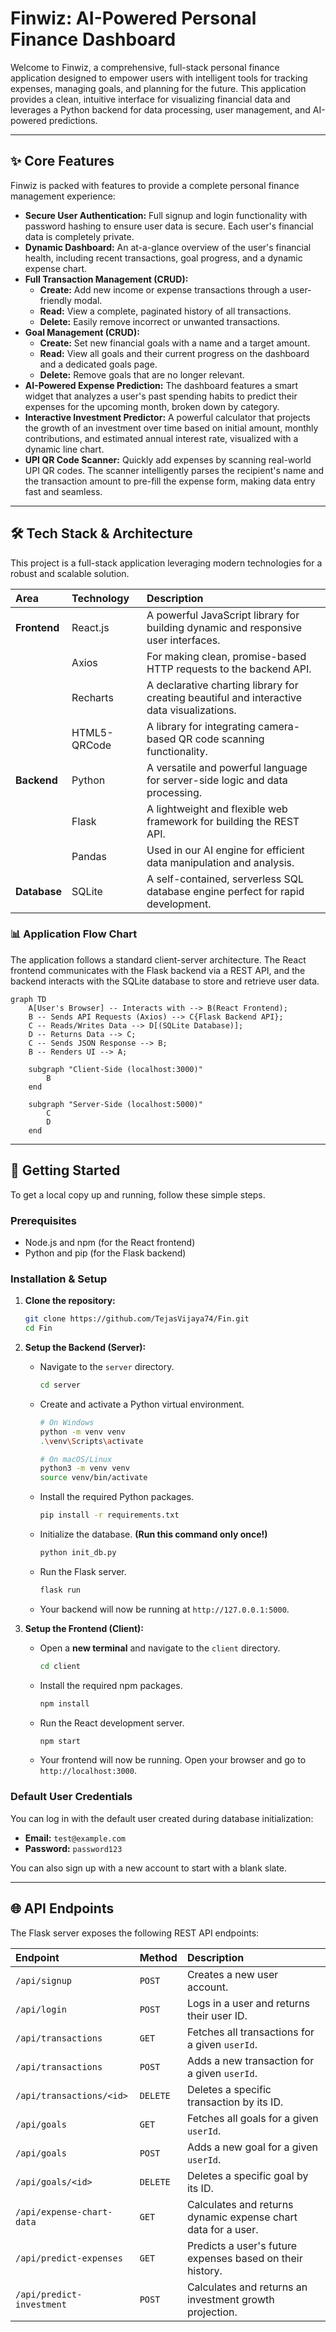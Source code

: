 # Finwiz: AI-Powered Personal Finance Dashboard

Welcome to Finwiz, a comprehensive, full-stack personal finance application designed to empower users with intelligent tools for tracking expenses, managing goals, and planning for the future. This application provides a clean, intuitive interface for visualizing financial data and leverages a Python backend for data processing, user management, and AI-powered predictions.

---

## ✨ Core Features

Finwiz is packed with features to provide a complete personal finance management experience:

* **Secure User Authentication:** Full signup and login functionality with password hashing to ensure user data is secure. Each user's financial data is completely private.
* **Dynamic Dashboard:** An at-a-glance overview of the user's financial health, including recent transactions, goal progress, and a dynamic expense chart.
* **Full Transaction Management (CRUD):**
    * **Create:** Add new income or expense transactions through a user-friendly modal.
    * **Read:** View a complete, paginated history of all transactions.
    * **Delete:** Easily remove incorrect or unwanted transactions.
* **Goal Management (CRUD):**
    * **Create:** Set new financial goals with a name and a target amount.
    * **Read:** View all goals and their current progress on the dashboard and a dedicated goals page.
    * **Delete:** Remove goals that are no longer relevant.
* **AI-Powered Expense Prediction:** The dashboard features a smart widget that analyzes a user's past spending habits to predict their expenses for the upcoming month, broken down by category.
* **Interactive Investment Predictor:** A powerful calculator that projects the growth of an investment over time based on initial amount, monthly contributions, and estimated annual interest rate, visualized with a dynamic line chart.
* **UPI QR Code Scanner:** Quickly add expenses by scanning real-world UPI QR codes. The scanner intelligently parses the recipient's name and the transaction amount to pre-fill the expense form, making data entry fast and seamless.

---

## 🛠️ Tech Stack & Architecture

This project is a full-stack application leveraging modern technologies for a robust and scalable solution.

| Area       | Technology   | Description                                                                    |
| :--------- | :----------- | :----------------------------------------------------------------------------- |
| **Frontend** | React.js     | A powerful JavaScript library for building dynamic and responsive user interfaces. |
|            | Axios        | For making clean, promise-based HTTP requests to the backend API.              |
|            | Recharts     | A declarative charting library for creating beautiful and interactive data visualizations. |
|            | HTML5-QRCode | A library for integrating camera-based QR code scanning functionality.         |
| **Backend** | Python       | A versatile and powerful language for server-side logic and data processing.   |
|            | Flask        | A lightweight and flexible web framework for building the REST API.            |
|            | Pandas       | Used in our AI engine for efficient data manipulation and analysis.            |
| **Database** | SQLite       | A self-contained, serverless SQL database engine perfect for rapid development. |

### 📊 Application Flow Chart

The application follows a standard client-server architecture. The React frontend communicates with the Flask backend via a REST API, and the backend interacts with the SQLite database to store and retrieve user data.

```mermaid
graph TD
    A[User's Browser] -- Interacts with --> B(React Frontend);
    B -- Sends API Requests (Axios) --> C{Flask Backend API};
    C -- Reads/Writes Data --> D[(SQLite Database)];
    D -- Returns Data --> C;
    C -- Sends JSON Response --> B;
    B -- Renders UI --> A;

    subgraph "Client-Side (localhost:3000)"
        B
    end

    subgraph "Server-Side (localhost:5000)"
        C
        D
    end
```

---

## 🚀 Getting Started

To get a local copy up and running, follow these simple steps.

### Prerequisites

* Node.js and npm (for the React frontend)
* Python and pip (for the Flask backend)

### Installation & Setup

1.  **Clone the repository:**
    ```sh
    git clone https://github.com/TejasVijaya74/Fin.git
    cd Fin
    ```

2.  **Setup the Backend (Server):**
    * Navigate to the `server` directory.
        ```sh
        cd server
        ```
    * Create and activate a Python virtual environment.
        ```sh
        # On Windows
        python -m venv venv
        .\venv\Scripts\activate

        # On macOS/Linux
        python3 -m venv venv
        source venv/bin/activate
        ```
    * Install the required Python packages.
        ```sh
        pip install -r requirements.txt
        ```
    * Initialize the database. **(Run this command only once!)**
        ```sh
        python init_db.py
        ```
    * Run the Flask server.
        ```sh
        flask run
        ```
    * Your backend will now be running at `http://127.0.0.1:5000`.

3.  **Setup the Frontend (Client):**
    * Open a **new terminal** and navigate to the `client` directory.
        ```sh
        cd client
        ```
    * Install the required npm packages.
        ```sh
        npm install
        ```
    * Run the React development server.
        ```sh
        npm start
        ```
    * Your frontend will now be running. Open your browser and go to `http://localhost:3000`.

### Default User Credentials

You can log in with the default user created during database initialization:
* **Email:** `test@example.com`
* **Password:** `password123`

You can also sign up with a new account to start with a blank slate.

---

## 🌐 API Endpoints

The Flask server exposes the following REST API endpoints:

| Endpoint                  | Method   | Description                                                      |
| :------------------------ | :------- | :--------------------------------------------------------------- |
| `/api/signup`               | `POST`   | Creates a new user account.                                      |
| `/api/login`                | `POST`   | Logs in a user and returns their user ID.                        |
| `/api/transactions`         | `GET`    | Fetches all transactions for a given `userId`.                   |
| `/api/transactions`         | `POST`   | Adds a new transaction for a given `userId`.                     |
| `/api/transactions/<id>`    | `DELETE` | Deletes a specific transaction by its ID.                        |
| `/api/goals`                | `GET`    | Fetches all goals for a given `userId`.                          |
| `/api/goals`                | `POST`   | Adds a new goal for a given `userId`.                            |
| `/api/goals/<id>`           | `DELETE` | Deletes a specific goal by its ID.                               |
| `/api/expense-chart-data`   | `GET`    | Calculates and returns dynamic expense chart data for a user.    |
| `/api/predict-expenses`     | `GET`    | Predicts a user's future expenses based on their history.        |
| `/api/predict-investment`   | `POST`   | Calculates and returns an investment growth projection.          |
